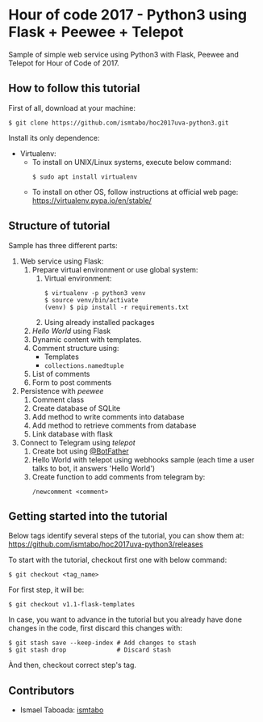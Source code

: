 # Hour of code 2017 - Python3 using Flask + Peewee + Telepot

Sample of simple web service using Python3 with Flask, Peewee and Telepot for Hour of Code of 2017.

## How to follow this tutorial

First of all, download at your machine:
```
$ git clone https://github.com/ismtabo/hoc2017uva-python3.git
```

Install its only dependence:
- Virtualenv: 
    - To install on UNIX/Linux systems, execute below command:
        ```
        $ sudo apt install virtualenv
        ```
    - To install on other OS, follow instructions at official web page: https://virtualenv.pypa.io/en/stable/

## Structure of tutorial

Sample has three different parts:

1. Web service using Flask:
    1. Prepare virtual environment or use global system:
        1. Virtual environment:
            ```
            $ virtualenv -p python3 venv
            $ source venv/bin/activate
            (venv) $ pip install -r requirements.txt
            ```
        2. Using already installed packages 
    2. _Hello World_ using Flask
    3. Dynamic content with templates.
    4. Comment structure using:
        - Templates
        - `collections.namedtuple`
    5. List of comments
    6. Form to post comments
2. Persistence with _peewee_
    1. Comment class
    2. Create database of SQLite
    3. Add method to write comments into database
    4. Add method to retrieve comments from database
    5. Link database with flask
3. Connect to Telegram using _telepot_
    1. Create bot using [@BotFather](https://telegram.me/BotFather)
    2. Hello World with telepot using webhooks sample (each time a user talks to bot, it answers 'Hello World')
    3. Create function to add comments from telegram by:
        ```
        /newcomment <comment>
        ```
## Getting started into the tutorial

Below tags identify several steps of the tutorial, you can show them at: https://github.com/ismtabo/hoc2017uva-python3/releases

To start with the tutorial, checkout first one with below command:
```
$ git checkout <tag_name>
```

For first step, it will be:
```
$ git checkout v1.1-flask-templates
```

In case, you want to advance in the tutorial but you already have done changes in the code, first discard this changes with:
```
$ git stash save --keep-index # Add changes to stash
$ git stash drop              # Discard stash
```
Ànd then, checkout correct step's tag.


Contributors
---
- Ismael Taboada: [ismtabo](https://github.com/ismtabo)
